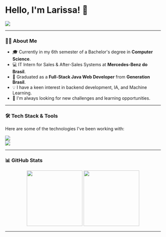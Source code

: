 # Hello, I'm Larissa! 👋

<p align="left">
  <a href="https://github.com/DenverCoder1/readme-typing-svg"><img src="https://readme-typing-svg.herokuapp.com?font=Roboto&color=36BCF7&size=25&center=false&vCenter=true&width=600&lines=Computer+Science+Student;Full-Stack+Java+Developer;IT+Intern+at+Mercedes-Benz;Technology+Enthusiast" /></a>
</p>

---

### 👩‍💻 About Me

* 🎓 Currently in my 6th semester of a Bachelor's degree in **Computer Science**.
* 💻 IT Intern for Sales & After-Sales Systems at **Mercedes-Benz do Brasil**.
* 🚀 Graduated as a **Full-Stack Java Web Developer** from **Generation Brasil**.
* 💡 I have a keen interest in backend development, IA, and Machine Learning.
* 🌱 I'm always looking for new challenges and learning opportunities.

---

### 🛠️ Tech Stack & Tools

Here are some of the technologies I've been working with:

<p align="left">
  <a href="https://skillicons.dev">
    <img src="https://skillicons.dev/icons?i=java,spring,python,javascript,typescript,react,nodejs,html,css" />
    <br>
    <img src="https://skillicons.dev/icons?i=mysql,postgres,mongodb,docker,git,github,vscode" />
  </a>
</p>

---

### 📊 GitHub Stats

<p align="center">
  <img height="180em" src="https://github-readme-stats.vercel.app/api?username=your-github-username&show_icons=true&theme=dracula&include_all_commits=true&count_private=true"/>
  <img height="180em" src="https://github-readme-stats.vercel.app/api/top-langs/?username=your-github-username&layout=compact&langs_count=7&theme=dracula"/>
</p>

---
